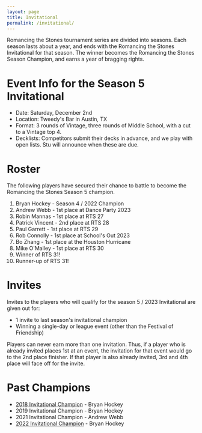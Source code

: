 ```yaml
---
layout: page
title: Invitational
permalink: /invitational/
---
```


Romancing the Stones tournament series are divided into seasons. Each season lasts about
a year, and ends with the Romancing the Stones Invitational for that season. The winner
becomes the Romancing the Stones Season Champion, and earns a year of bragging rights.

# Event Info for the Season 5 Invitational

* Date: Saturday, December 2nd
* Location: Tweedy's Bar in Austin, TX
* Format: 3 rounds of Vintage, three rounds of Middle School, with a cut to a Vintage
  top 4.
* Decklists: Competitors submit their decks in advance, and we play with open lists.
  Stu will announce when these are due.

# Roster

The following players have secured their chance to battle to become the Romancing the
Stones Season 5 champion.

1. Bryan Hockey - Season 4 / 2022 Champion
1. Andrew Webb - 1st place at Dance Party 2023
2. Robin Mannas - 1st place at RTS 27
3. Patrick Vincent - 2nd place at RTS 28
4. Paul Garrett - 1st place at RTS 29
4. Rob Connolly - 1st place at School's Out 2023
4. Bo Zhang - 1st place at the Houston Hurricane
4. Mike O'Malley - 1st place at RTS 30
4. Winner of RTS 31!
4. Runner-up of RTS 31!

# Invites

Invites to the players who will qualify for the season 5 / 2023 Invitational
are given out for:

* 1 invite to last season's invitational champion
* Winning a single-day or league event (other than the Festival of Friendship)

Players can never earn more than one invitation. Thus, if a player who is already
invited places 1st at an event, the invitation for that event would go to the 2nd place
finisher. If that player is also already invited, 3rd and 4th place will face off for
the invite.

# Past Champions

* [2018 Invitational Champion](/article/bryan_hockey_s1inv_report) - Bryan Hockey
* 2019 Invitational Champion - Bryan Hockey
* 2021 Invitational Champion - Andrew Webb
* [2022 Invitational Champion](/results/2022-12-03) - Bryan Hockey
